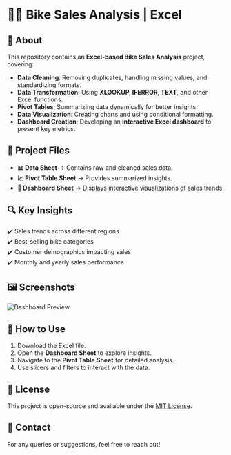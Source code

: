 # 🚴‍♂️ Bike Sales Analysis | Excel  

## 📌 About  
This repository contains an **Excel-based Bike Sales Analysis** project, covering:  
- **Data Cleaning**: Removing duplicates, handling missing values, and standardizing formats.  
- **Data Transformation**: Using **XLOOKUP, IFERROR, TEXT**, and other Excel functions.  
- **Pivot Tables**: Summarizing data dynamically for better insights.  
- **Data Visualization**: Creating charts and using conditional formatting.  
- **Dashboard Creation**: Developing an **interactive Excel dashboard** to present key metrics.  

## 📂 Project Files  
- **📊 Data Sheet** → Contains raw and cleaned sales data.  
- **📈 Pivot Table Sheet** → Provides summarized insights.  
- **📌 Dashboard Sheet** → Displays interactive visualizations of sales trends.  

## 🔍 Key Insights  
✔️ Sales trends across different regions  
✔️ Best-selling bike categories  
✔️ Customer demographics impacting sales  
✔️ Monthly and yearly sales performance  

## 🖼️ Screenshots  
![Dashboard Preview](IMAGE_LINK_HERE)  

## 🚀 How to Use  
1. Download the Excel file.  
2. Open the **Dashboard Sheet** to explore insights.  
3. Navigate to the **Pivot Table Sheet** for detailed analysis.  
4. Use slicers and filters to interact with the data.  

## 📜 License  
This project is open-source and available under the [MIT License](LICENSE).  

## 📩 Contact  
For any queries or suggestions, feel free to reach out!  
